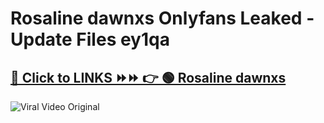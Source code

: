 
 # Rosaline dawnxs Onlyfans Leaked - Update Files ey1qa

## <h2><a href="https://clipsfans.com/Rosaline_dawnxs&ref=git">🔗 Click to LINKS ⏩⏩ 👉 🟢 Rosaline dawnxs </a></h2>

<a href="https://clipsfans.com/Rosaline_dawnxs&ref=git" rel="nofollow" data-target="animated-image.originalLink"><img src="https://i.ibb.co.com/xMMVF88/686577567.gif" alt="Viral Video Original" style="max-width: 100%; display: inline-block;" data-target="animated-image.originalImage"></a>

